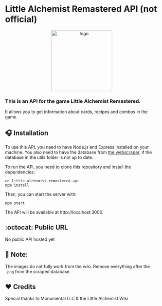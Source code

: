 # Little Alchemist Remastered API (not official)
<div align="middle">
  <img style="height: 200px;" src="https://external-content.duckduckgo.com/iu/?u=https%3A%2F%2Fmonumental.io%2Fwp-content%2Fuploads%2F2022%2F11%2FLAR-Logo%402x.png&f=1&nofb=1&ipt=2de202134588b49b101118b8c48698c967bfb8004f566a97c0c797122383abaa&ipo=images" alt="logo"/>
</div>


### This is an API for the game Little Alchemist Remastered. 
It allows you to get information about cards, recipes and combos in the game.

## :headphones: Installation
To use this API, you need to have Node.js and Express installed on your machine. You also need to have the database from <a href="https://github.com/MORGANlTE/Lil-alchemist-R-webscraper">the webscraper</a>, if the database in the utils folder is not up to date.

To run the API, you need to clone this repository and install the dependencies:

```git clone https://github.com/your-username/little-alchemist-remastered-api.git
cd little-alchemist-remastered-api
npm install
```

Then, you can start the server with:
```
npm start
```

The API will be available at http://localhost:3000.

## :octocat: Public URL
No public API hosted yet

## :notebook: Note:
The images do not fully work from the wiki. Remove everything after the `.png` from the scraped database.

## :heart: Credits
Special thanks to Monumental LLC & the Little Alchemist Wiki
